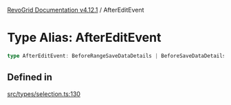 [RevoGrid Documentation v4.12.1](README.md) / AfterEditEvent

# Type Alias: AfterEditEvent

```ts
type AfterEditEvent: BeforeRangeSaveDataDetails | BeforeSaveDataDetails;
```

## Defined in

[src/types/selection.ts:130](https://github.com/revolist/revogrid/blob/d509c0063a76a472726c991b21f1c163442771b4/src/types/selection.ts#L130)
